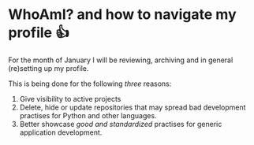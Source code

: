 # WhoAmI? and how to navigate my profile 👍
For the month of January I will be reviewing, archiving and in general (re)setting up my profile.

This is being done for the following _three_ reasons:
1. Give visibility to active projects
2. Delete, hide or update repositories that may spread bad development practises for Python and other languages.
3. Better showcase _good and standardized_ practises for generic application development.
